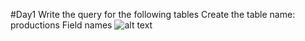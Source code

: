 #Day1
Write the query for the following tables
Create the table name: productions
Field names
![alt text]()

